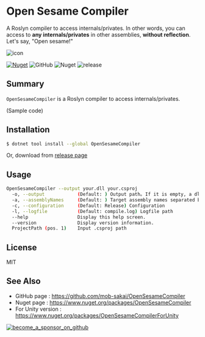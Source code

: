 # Open Sesame Compiler

A Roslyn compiler to access internals/privates.
In other words, you can access to **any internals/privates** in other assemblies, **without reflection**.
Let's say, "Open sesame!"

![icon](https://user-images.githubusercontent.com/12690315/69955042-1dc8a380-1540-11ea-9d38-fa7fa77b22d9.png)

[![Nuget](https://img.shields.io/nuget/v/OpenSesameCompiler)](https://www.nuget.org/packages/OpenSesameCompiler)
![GitHub](https://img.shields.io/github/license/mob-sakai/OpenSesameCompiler)
![Nuget](https://img.shields.io/nuget/dt/OpenSesameCompiler)
![release](https://github.com/mob-sakai/OpenSesameCompiler/workflows/Release/badge.svg)

## Summary

`OpenSesameCompiler` is a Roslyn compiler to access internals/privates.


(Sample code)

## Installation

```bash
$ dotnet tool install --global OpenSesameCompiler
```

Or, download from [release page](https://github.com/mob-sakai/OpenSesameCompiler/releases)

## Usage

```sh
OpenSesameCompiler --output your.dll your.csproj
  -o, --output            (Default: ) Output path｡ If it is empty, a dll is generated in the same path as csproj.
  -a, --assemblyNames     (Default: ) Target assembly names separated by semicolons to access internally
  -c, --configuration     (Default: Release) Configuration
  -l, --logfile           (Default: compile.log) Logfile path
  --help                  Display this help screen.
  --version               Display version information.
  ProjectPath (pos. 1)    Input .csproj path
```

## License

MIT

## See Also

- GitHub page : https://github.com/mob-sakai/OpenSesameCompiler
- Nuget page : https://www.nuget.org/packages/OpenSesameCompiler
- For Unity version : https://www.nuget.org/packages/OpenSesameCompilerForUnity

[![become_a_sponsor_on_github](https://user-images.githubusercontent.com/12690315/66942881-03686280-f085-11e9-9586-fc0b6011029f.png)](https://github.com/users/mob-sakai/sponsorship)
